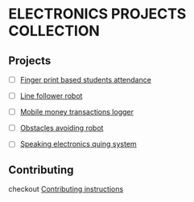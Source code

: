 # ELECTRONICS PROJECTS COLLECTION

## Projects

- [ ] [Finger print based students attendance](./fingerprint-students-attendance/readme.md)
- [ ] [Line follower robot](./line-follower-robot/readme.md)
- [ ] [Mobile money transactions logger](./mobile-money-transactions-logger/readme.md)
- [ ] [Obstacles avoiding robot](./obstacles-avoiding-robot/readme.md)
- [ ] [Speaking electronics quing system](./speaking-electronic-quing-system/readme.md)


## Contributing

checkout [Contributing instructions](./CONTRIBUTING.md)